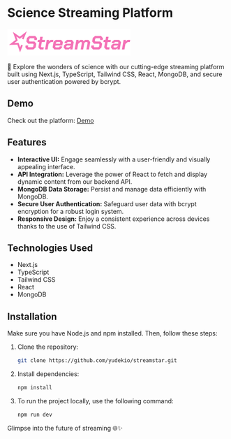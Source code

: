 # Science Streaming Platform

![StreamStar Logo](./public/logo2.svg)

🚀 Explore the wonders of science with our cutting-edge streaming platform built using Next.js, TypeScript, Tailwind CSS, React, MongoDB, and secure user authentication powered by bcrypt.

## Demo

Check out the platform: [Demo](https://yudekio.github.io/streamstar/)

## Features

- **Interactive UI:** Engage seamlessly with a user-friendly and visually appealing interface.
- **API Integration:** Leverage the power of React to fetch and display dynamic content from our backend API.
- **MongoDB Data Storage:** Persist and manage data efficiently with MongoDB.
- **Secure User Authentication:** Safeguard user data with bcrypt encryption for a robust login system.
- **Responsive Design:** Enjoy a consistent experience across devices thanks to the use of Tailwind CSS.

## Technologies Used

- Next.js
- TypeScript
- Tailwind CSS
- React
- MongoDB

## Installation

Make sure you have Node.js and npm installed. Then, follow these steps:

1. Clone the repository:

   ```bash
   git clone https://github.com/yudekio/streamstar.git

   ```

2. Install dependencies:

   ```bash
   npm install
   ```

3. To run the project locally, use the following command:

   ```bash
   npm run dev
   ```

Glimpse into the future of streaming 🌐✨
